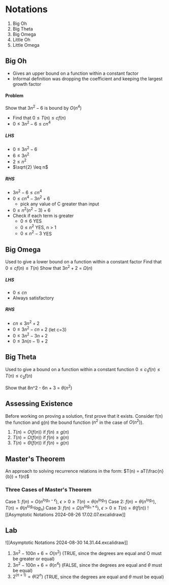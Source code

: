 # Notations
1. Big Oh 
2. Big Theta
3. Big Omega
4. Little Oh
5. Little Omega

## Big Oh
- Gives an upper bound on a function within a constant factor
- Informal definition was dropping the coefficient and keeping the largest growth factor
#### Problem
Show that $3n^{2}-6$ is bound by $O(n^4)$
- Find that $0 \leq T(n) \leq cf(n)$
- $0 \leq 3n^{2}-6 \leq cn^4$
##### LHS
- $0 \leq 3n^{2}-6$
- $6 \leq 3n^{2}$
- $2 \leq n^{2}$
- $\sqrt{2} \leq n$
##### RHS
- $3n^{2}-6 \leq cn^4$
- $0 \leq cn^{4}- 3n^{2}+6$
	- pick any value of C greater than input
- $0 \leq n^{2}(n^{2}-3)+6$
- Check if each term is greater
	- $0 \leq 6$ YES
	- $0\leq n^{2}$ YES, n > 1
	- $0 \leq n^{2}-3$ YES

## Big Omega
Used to give a lower bound on a function within a constant factor
Find that $0 \leq cf(n) \leq T(n)$
Show that $3n^{2}+2$ = $\Omega (n)$
##### LHS
- $0 \leq cn$
- Always satisfactory
##### RHS
- $cn \leq 3n^{2}+2$
- $0 \leq 3n^{2}-cn+2$ (let c=3)
- $0 \leq 3n^{2}-3n+2$
- $0 \leq 3n(n-1)+2$
## Big Theta
Used to give a bound on a function within a constant function
$0 \leq c_{1}f(n) \leq T(n) \leq c_{2}f(n)$

Show that 8n^2 - 6n + 3 = $\theta (n^2)$
## Assessing Existence
Before working on proving a solution, first prove that it exists. Consider f(n) the function and g(n) the bound function ($n^2$ in the case of $O(n^2)$).
1. $T(n) = O(f(n))$ if $f(n) \leq g(n)$
1. $T(n) = \Omega(f(n))$ if $f(n) \geq g(n)$
1. $T(n) = \Theta(f(n))$ if $f(n) = g(n)$
## Master's Theorem
An approach to solving recurrence relations in the form: $T(n) = aT(\frac{n}{b}) + f(n)$
### Three Cases of Master's Theorem
Case 1: $f(n) = O(n^{log_{n}- \epsilon})$, $\epsilon > 0 \geq T(n) = \theta(n^{log_n})$
Case 2: $f(n) = \theta(n^{log_{n}})$, $T(n) = \theta(n^{log_n}log_n)$
Case 3: $f(n) = \Omega(n^{log_{n} + \epsilon})$, $\epsilon > 0 \geq T(n) = \theta(f(n))$
![[Asymptotic Notations 2024-08-26 17.02.07.excalidraw]]

## Lab
![[Asymptotic Notations 2024-08-30 14.31.44.excalidraw]]


1. $3n^{2}-100n+6 = O(n^{2})$ (TRUE, since the degrees are equal and O must be greater or equal)
1. $3n^{2}-100n+6 = \theta(n^{4})$ (FALSE, since the degrees are equal and $\theta$ must be equal)
1. $2^{(n+1)} = \theta(2^{n})$ (TRUE, since the degrees are equal and $\theta$ must be equal)